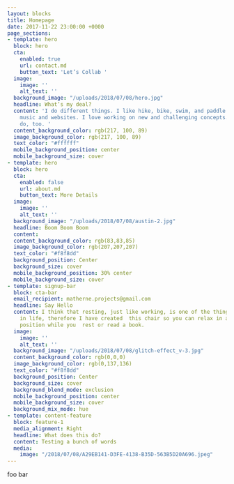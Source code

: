 ```yaml
---
layout: blocks
title: Homepage
date: 2017-11-22 23:00:00 +0000
page_sections:
- template: hero
  block: hero
  cta:
    enabled: true
    url: contact.md
    button_text: 'Let’s Collab '
  image:
    image: ''
    alt_text: ''
  background_image: "/uploads/2018/07/08/hero.jpg"
  headline: What’s my deal?
  content: 'I do different things. I like hike, bike, swim, and paddle. I love making
    music and websites. I love working on new and challenging concepts. I hope you
    do, too. '
  content_background_color: rgb(217, 100, 89)
  image_background_color: rgb(217, 100, 89)
  text_color: "#ffffff"
  mobile_background_position: center
  mobile_background_size: cover
- template: hero
  block: hero
  cta:
    enabled: false
    url: about.md
    button_text: More Details
  image:
    image: ''
    alt_text: ''
  background_image: "/uploads/2018/07/08/austin-2.jpg"
  headline: Boom Boom Boom
  content: 
  content_background_color: rgb(83,83,85)
  image_background_color: rgb(207,207,207)
  text_color: "#f8f8dd"
  background_position: Center
  background_size: cover
  mobile_background_position: 30% center
  mobile_background_size: cover
- template: signup-bar
  block: cta-bar
  email_recipient: matherne.projects@gmail.com
  headline: Say Hello
  content: I think that resting, just like working, is one of the things that is worth  doing
    in life, therefore I have created  this chair so you can relax in a low and comfortable
    position while you  rest or read a book.
  image:
    image: ''
    alt_text: ''
  background_image: "/uploads/2018/07/08/glitch-effect_v-3.jpg"
  content_background_color: rgb(0,0,0)
  image_background_color: rgb(0,137,136)
  text_color: "#f8f8dd"
  background_position: Center
  background_size: cover
  background_blend_mode: exclusion
  mobile_background_position: center
  mobile_background_size: cover
  background_mix_mode: hue
- template: content-feature
  block: feature-1
  media_alignment: Right
  headline: What does this do?
  content: Testing a bunch of words
  media:
    image: "/2018/07/08/A29EB141-D3FE-4138-B35D-563B5D20A696.jpeg"
---
```


foo bar

